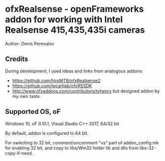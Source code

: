 # ofxRealsense - openFrameworks addon for working with Intel Realsense 415,435,435i cameras

Author: Denis Perevalov



## Credits

During development, I used ideas and links from analogous addons: 
* https://github.com/hiroMTB/ofxRealsense2 
* https://github.com/tecartlab/ofxRSSDK 
* http://www.ofxaddons.com/contributors/tyhenry 
but designed addon by my own taste.


## Supported OS, oF

Windows 10, oF 0.10.1, Visual Studio C++ 2017, 64/32 bit

By default, addon is configured to 64 bit.

For switching to 32 bit, comment/uncomment "vs" part of addon_config.mk for enabling 32 bit, and copy to libs/Win32 folder lib and dlls from libs-32-copy-if-need.
